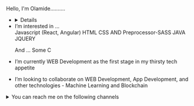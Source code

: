 Hello, I'm Olamide..........
- <details>
- <summary>I’m interested in ...</summary >
  Javascript (React, Angular)
  HTML
  CSS AND Preprocessor-SASS
  JAVA
  JQUERY
  
  And ...
  Some C
  </details>
  
-  I’m currently WEB Development as the first stage in my thirsty tech appetite
-  I’m looking to collaborate on WEB Development, App Development, and other technologies - Machine Learning and Blockchain

<details>
 <summary> You can reach me on the following channels </summary>
  
  - E-Mail : adeolamideafonja@gmail.com
<!--   Come back later -- LinkedIn -->
  -
</d-etails>
<!---
OlamideAfonja/OlamideAfonja is a ✨ special ✨ repository because its `README.md` (this file) appears on your GitHub profile.
You can click the Preview link to take a look at your changes.
--->
